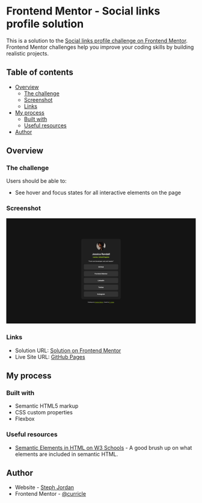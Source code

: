 # Frontend Mentor - Social links profile solution

This is a solution to the [Social links profile challenge on Frontend Mentor](https://www.frontendmentor.io/challenges/social-links-profile-UG32l9m6dQ). Frontend Mentor challenges help you improve your coding skills by building realistic projects. 

## Table of contents

- [Overview](#overview)
  - [The challenge](#the-challenge)
  - [Screenshot](#screenshot)
  - [Links](#links)
- [My process](#my-process)
  - [Built with](#built-with)
  - [Useful resources](#useful-resources)
- [Author](#author)

## Overview

### The challenge

Users should be able to:

- See hover and focus states for all interactive elements on the page

### Screenshot

![](assets/images/Social-Links-Profile_Screenshot.png)

### Links

- Solution URL: [Solution on Frontend Mentor](https://www.frontendmentor.io/solutions/social-links-profile-with-flexbox-fvKXhHw5yK)
- Live Site URL: [GitHub Pages](https://curricle.github.io/Social-Links-Profile/)

## My process

### Built with

- Semantic HTML5 markup
- CSS custom properties
- Flexbox

### Useful resources

- [Semantic Elements in HTML on W3 Schools](https://www.w3schools.com/html/html5_semantic_elements.asp) - A good brush up on what elements are included in semantic HTML.

## Author

- Website - [Steph Jordan](https://jordanmakes.com)
- Frontend Mentor - [@curricle](https://www.frontendmentor.io/profile/curricle)
